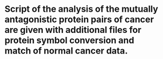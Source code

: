 # Script of the analysis of the mutually antagonistic protein pairs of cancer are given with additional files for protein symbol conversion and match of normal cancer data.
